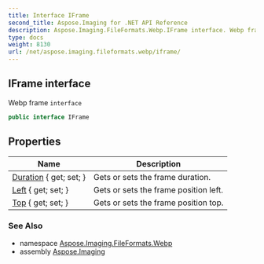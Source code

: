 ```yaml
---
title: Interface IFrame
second_title: Aspose.Imaging for .NET API Reference
description: Aspose.Imaging.FileFormats.Webp.IFrame interface. Webp frame interface
type: docs
weight: 8130
url: /net/aspose.imaging.fileformats.webp/iframe/
---
```

## IFrame interface

Webp frame `interface`

```csharp
public interface IFrame
```

## Properties

| Name | Description |
| --- | --- |
| [Duration](../../aspose.imaging.fileformats.webp/iframe/duration/) { get; set; } | Gets or sets the frame duration. |
| [Left](../../aspose.imaging.fileformats.webp/iframe/left/) { get; set; } | Gets or sets the frame position left. |
| [Top](../../aspose.imaging.fileformats.webp/iframe/top/) { get; set; } | Gets or sets the frame position top. |

### See Also

* namespace [Aspose.Imaging.FileFormats.Webp](../../aspose.imaging.fileformats.webp/)
* assembly [Aspose.Imaging](../../)


